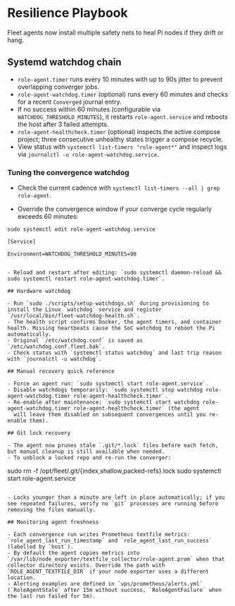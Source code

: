 # Resilience Playbook

Fleet agents now install multiple safety nets to heal Pi nodes if they drift or hang.

## Systemd watchdog chain


- `role-agent.timer` runs every 10 minutes with up to 90s jitter to prevent overlapping converger jobs.
- `role-agent-watchdog.timer` (optional) runs every 60 minutes and checks for a recent `Converged` journal entry.
- If no success within 60 minutes (configurable via `WATCHDOG_THRESHOLD_MINUTES`), it restarts `role-agent.service` and reboots the host after 3 failed attempts.
- `role-agent-healthcheck.timer` (optional) inspects the active compose project; three consecutive unhealthy states trigger a compose recycle.
- View status with `systemctl list-timers "role-agent*"` and inspect logs via `journalctl -u role-agent-watchdog.service`.

### Tuning the convergence watchdog

- Check the current cadence with `systemctl list-timers --all | grep role-agent`.

- Override the convergence window if your converge cycle regularly exceeds 60 minutes:


```
sudo systemctl edit role-agent-watchdog.service

[Service]

Environment=WATCHDOG_THRESHOLD_MINUTES=90


- Reload and restart after editing: `sudo systemctl daemon-reload && sudo systemctl restart role-agent-watchdog.timer`.

## Hardware watchdog

- Run `sudo ./scripts/setup-watchdogs.sh` during provisioning to install the Linux `watchdog` service and register `/usr/local/bin/fleet-watchdog-health.sh`.
- The health script confirms Docker, the agent timers, and container health. Missing heartbeats cause the SoC watchdog to reboot the Pi automatically.
- Original `/etc/watchdog.conf` is saved as `/etc/watchdog.conf.fleet.bak`.
- Check status with `systemctl status watchdog` and last trip reason with `journalctl -u watchdog`.

## Manual recovery quick reference

- Force an agent run: `sudo systemctl start role-agent.service`.
- Disable watchdogs temporarily: `sudo systemctl stop watchdog role-agent-watchdog.timer role-agent-healthcheck.timer`.
- Re-enable after maintenance: `sudo systemctl start watchdog role-agent-watchdog.timer role-agent-healthcheck.timer` (the agent
  will leave them disabled on subsequent convergences until you re-enable them).

## Git lock recovery

- The agent now prunes stale `.git/*.lock` files before each fetch, but manual cleanup is still available when needed.
- To unblock a locked repo and re-run the converger:

```
sudo rm -f /opt/fleet/.git/{index,shallow,packed-refs}.lock
sudo systemctl start role-agent.service
```

- Locks younger than a minute are left in place automatically; if you see repeated failures, verify no `git` processes are running before removing the files manually.

## Monitoring agent freshness

- Each convergence run writes Prometheus textfile metrics: `role_agent_last_run_timestamp` and `role_agent_last_run_success` (labelled by `host`).
- By default the agent copies metrics into `/var/lib/node_exporter/textfile_collector/role-agent.prom` when that collector directory exists. Override the path with `ROLE_AGENT_TEXTFILE_DIR` if your node exporter uses a different location.
- Alerting examples are defined in `vps/prometheus/alerts.yml` (`RoleAgentStale` after 15m without success, `RoleAgentFailure` when the last run failed for 5m).
